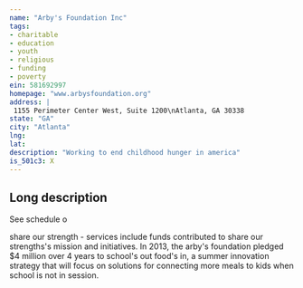 ```yaml
---
name: "Arby's Foundation Inc"
tags:
- charitable
- education
- youth
- religious
- funding
- poverty
ein: 581692997
homepage: "www.arbysfoundation.org"
address: |
 1155 Perimeter Center West, Suite 1200\nAtlanta, GA 30338
state: "GA"
city: "Atlanta"
lng: 
lat: 
description: "Working to end childhood hunger in america"
is_501c3: X
---
```


## Long description

See schedule o
  
  share our strength - services include funds contributed to share our strengths's mission and initiatives. In 2013, the arby's foundation pledged $4 million over 4 years to school's out food's in, a summer innovation strategy that will focus on solutions for connecting more meals to kids when school is not in session. 
